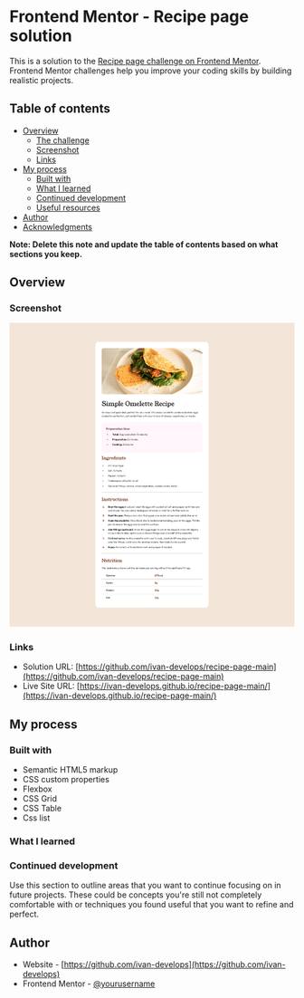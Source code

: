 # Frontend Mentor - Recipe page solution

This is a solution to the [Recipe page challenge on Frontend Mentor](https://www.frontendmentor.io/challenges/recipe-page-KiTsR8QQKm). Frontend Mentor challenges help you improve your coding skills by building realistic projects. 

## Table of contents

- [Overview](#overview)
  - [The challenge](#the-challenge)
  - [Screenshot](#screenshot)
  - [Links](#links)
- [My process](#my-process)
  - [Built with](#built-with)
  - [What I learned](#what-i-learned)
  - [Continued development](#continued-development)
  - [Useful resources](#useful-resources)
- [Author](#author)
- [Acknowledgments](#acknowledgments)

**Note: Delete this note and update the table of contents based on what sections you keep.**

## Overview

### Screenshot

![](./screenshot.png)

### Links

- Solution URL: [https://github.com/ivan-develops/recipe-page-main](https://github.com/ivan-develops/recipe-page-main)
- Live Site URL: [https://ivan-develops.github.io/recipe-page-main/](https://ivan-develops.github.io/recipe-page-main/)

## My process

### Built with

- Semantic HTML5 markup
- CSS custom properties
- Flexbox
- CSS Grid
- CSS Table
- Css list


### What I learned


### Continued development

Use this section to outline areas that you want to continue focusing on in future projects. These could be concepts you're still not completely comfortable with or techniques you found useful that you want to refine and perfect.

## Author

- Website - [https://github.com/ivan-develops](https://github.com/ivan-develops)
- Frontend Mentor - [@yourusername](https://www.frontendmentor.io/profile/yourusername)